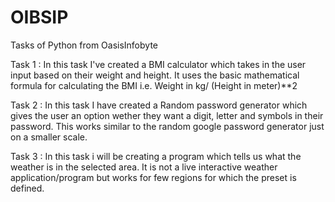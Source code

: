 # OIBSIP
Tasks of Python from OasisInfobyte

Task 1 : In this task I've created a BMI calculator which takes in the user input based on their weight and height. 
It uses the basic mathematical formula for calculating the BMI i.e.         Weight in kg/ (Height in meter)**2

Task 2 : In this task I have created a Random password generator which gives the user an option wether they want a digit, letter and symbols in 
their password. This works similar to the random google password generator just on a smaller scale.

Task 3 : In this task i will be creating a program which tells us what the weather is in the selected area. It is not a live interactive 
weather application/program but works for few regions for which the preset is defined.
